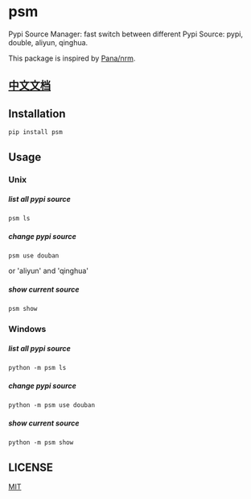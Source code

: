 # psm

Pypi Source Manager: fast switch between different Pypi Source: pypi, double, aliyun, qinghua.


This package is inspired by [Pana/nrm](https://github.com/Pana/nrm).

## [中文文档](Readme_CN.md)

## Installation

```
pip install psm
```


## Usage

### Unix

##### list all pypi source

```
psm ls
```

##### change pypi source

```
psm use douban
```

or 'aliyun' and 'qinghua'

##### show current source

```
psm show
```
### Windows 

##### list all pypi source

```
python -m psm ls
```

##### change pypi source

```
python -m psm use douban
```

##### show current source

```
python -m psm show
```

## LICENSE

[MIT](LICENSE)
